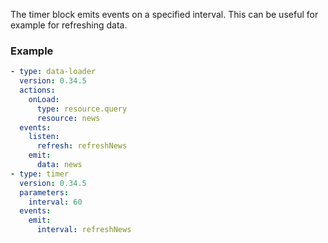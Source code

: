 The timer block emits events on a specified interval. This can be useful for example for refreshing
data.

### Example

```yaml
- type: data-loader
  version: 0.34.5
  actions:
    onLoad:
      type: resource.query
      resource: news
  events:
    listen:
      refresh: refreshNews
    emit:
      data: news
- type: timer
  version: 0.34.5
  parameters:
    interval: 60
  events:
    emit:
      interval: refreshNews
```
